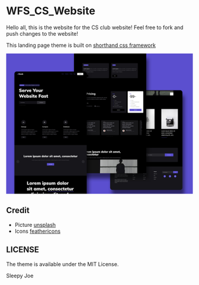 # WFS_CS_Website
Hello all, this is the website for the CS club website! Feel free to fork and push changes to the website!

This landing page theme is built on [shorthand css framework](https://github.com/shorthandcss/shorthand)

![preview](/preview.jpg)

## Credit

* Picture [unsplash](https://unsplash.com)
* Icons [feathericons](https://feathericons.com)

## LICENSE

The theme is available under the MIT License.


Sleepy Joe